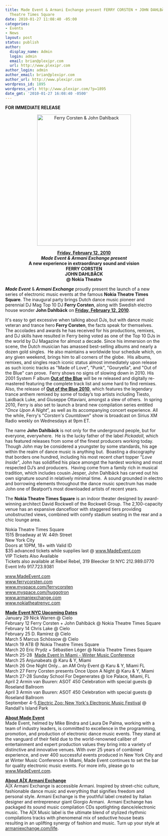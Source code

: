 ```yaml
---
title: Made Event & Armani Exchange present FERRY CORSTEN + JOHN DAHLBÄCK @ Nokia
  Theatre Times Square
date: 2010-01-27 11:08:40 -05:00
categories:
- Events
- News
layout: post
status: publish
author:
  display_name: Admin
  login: admin
  email: brian@plexipr.com
  url: http://www.plexipr.com
author_login: admin
author_email: brian@plexipr.com
author_url: http://www.plexipr.com
wordpress_id: 1895
wordpress_url: http://www.plexipr.com/?p=1895
date_gmt: '2010-01-27 16:08:40 -0500'
---
```


<p><strong>FOR IMMEDIATE RELEASE</strong></p>
<p style="text-align: center;"><a href="http://www.madeevent.com"><img class="size-full wp-image-1896 aligncenter" title="Ferry Corsten &amp; John Dahlback" src="http://www.plexipr.com/wp-content/uploads/2010/01/Corsten_Dahlback.jpg" alt="Ferry Corsten &amp; John Dahlback" width="300" height="420" /></a></p>
<p style="text-align: center;"><strong><span style="text-decoration: underline;">Friday, February 12, 2010</span><br />
<em>Made Event &amp; Armani Exchange present</em><br />
A new experience in extraordinary sound and vision<br />
FERRY CORSTEN<br />
JOHN DAHLBÄCK<br />
@ Nokia Theatre</strong></p>
<p><em><strong>Made Event</strong></em> &amp; <em><strong>Armani Exchange</strong></em> proudly present the launch of a new series of electronic music events at the famous <strong>Nokia Theatre Times Square</strong>. The inaugural party brings Dutch dance music pioneer and perennial DJ Mag Top 10 DJ <strong>Ferry Corsten</strong>, along with Swedish electro house wonder<strong> John Dahlbäck</strong> on <span style="text-decoration: underline;"><strong>Friday, February 12, 2010</strong></span>.</p>
<p>It's easy to get excessive when talking about DJs, but with dance music veteran and trance hero <strong>Ferry Corsten</strong>, the facts speak for themselves.  The accolades and awards he has received for his productions, remixes, and DJ skills have resulted in Ferry being voted as one of the Top 10 DJs in the world by DJ Magazine for almost a decade. Since his immersion on the scene, the Dutch musician has amassed best-selling albums and nearly a dozen gold singles.  He also maintains a worldwide tour schedule which, on any given weekend, brings him to all corners of the globe.  His albums, remixes, and singles reach iconic status almost immediately upon release as such iconic tracks as "Made of Love", "Punk", "Gouryella", and "Out of the Blue" can prove.  Ferry shows no signs of slowing down in 2010. His 2001 System F album <span style="text-decoration: underline;"><strong>Out of the Blue</strong></span> will be re released and digitally re-mastered featuring the complete track list and some hard to find remixes.  Also, the release of <span style="text-decoration: underline;"><strong>Out of the Blue 2010</strong></span>, which features the legendary trance anthem remixed by some of today’s top artists including Tiesto, Laidback Luke, and Giuseppe Ottaviani, amongst a slew of others.  In spring 2010, Ferry is also set to launch a brand new compilation series entitled “<em>Once Upon A Night</em>”, as well as its accompanying concert experience. All the while, Ferry's "<em>Corsten's Countdown</em>" show is broadcast on Sirius XM Radio weekly on Wednesdays at 9pm ET.</p>
<p>The name <strong>John Dahlbäck</strong> is not only for the underground people, but for everyone, everywhere.  He is the lucky father of the label <em>Pickadoll</em>, which has featured releases from some of the finest producers working today.  Though John may be considered a youngster by some standards, his age within the realm of dance music is anything but.  Boasting a discography that borders one hundred, including his most recent chart topper "<em>Love Inside</em>", John has solidified his place amongst the hardest working and most respected DJ’s and producers.  Having come from a family rich in musical tradition, which includes cousin Jesper, John Dahlbäck has carved out his own signature sound in relatively minimal time.  A sound grounded in electro and borrowing elements throughout the dance music spectrum has made John one of Beatport’s most downloaded artists of recent years.</p>
<p>The <strong>Nokia Theatre Times Square</strong> is an indoor theater designed by award-winning architect David Rockwell of the Rockwell Group. The 2,100-capacity venue has an expansive dancefloor with staggered tiers providing unobstructed views, combined with comfy stadium seating in the rear and a chic lounge area.</p>
<p>Nokia Theatre Times Square<br />
1515 Broadway at W. 44th Street<br />
New York City<br />
Doors at 10PM, 18+ with Valid ID<br />
$35 advanced tickets while supplies last @ <a href="http://">www.MadeEvent.com</a><br />
VIP Tickets Also Available<br />
Tickets also available at Rebel Rebel, 319 Bleecker St NYC 212.989.0770<br />
Event Info 917.723.9381</p>
<p><a href="http://">www.MadeEvent.com</a><br />
<a href="http://">www.ferrycorsten.com</a><br />
<a href="http://">www.myspace.com/ferrycorsten</a><br />
<a href="http://">www.myspace.com/huggotron</a><br />
<a href="http://">www.armaniexchange.com</a><br />
<a href="http://">www.nokiatheatrenyc.com </a></p>
<p><span style="text-decoration: underline;"><strong>Made Event NYC Upcoming Dates </strong></span><br />
January 29 Nick Warren @ Cielo<br />
February 12 Ferry Corsten + John Dahlbäck @ Nokia Theatre Times Square<br />
February 14 Chris Lake @ Cielo<br />
February 25 D. Ramirez @ Cielo<br />
March 5 Marcus Schössow @ Cielo<br />
March 19 ATB @ Nokia Theatre Times Square<br />
March 20 Eric Prydz + Sébastien Léger @ Nokia Theatre Times Square<br />
March 25-28  <a href="http://www.madeevent.com/WinterMusicConference/">Made Event In Miami - Winter Music Conference</a><br />
March 25 Anjunabeats @ Karu &amp; Y, Miami<br />
March 26 One Night Only... an AM Only Event @ Karu &amp; Y, Miami FL<br />
March 27 Ferry Corsten presents Once Upon A Night @ Karu &amp; Y, Miami<br />
March 27-28 Sunday School For Degenerates @ Ice Palace, Miami, FL<br />
April 2 Armin van Buuren: ASOT 450 Celebration with special guests @ Roseland Ballroom<br />
April 3 Armin van Buuren: ASOT 450 Celebration with special guests @ Roseland Ballroom<br />
September 4-5<a href="http://www.electriczoofestival.com/"> Electric Zoo: New York's Electronic Music Festival</a> @ Randall's Island Park</p>
<p><span style="text-decoration: underline;"><strong>About Made Event</strong></span><br />
Made Event, helmed by Mike Bindra and Laura De Palma, working with a team of industry leaders, is committed to excellence in the programming, promotion, and production of electronic dance music events. They stand at the vanguard of their field due to the world-renowned caliber of entertainment and expert production values they bring into a variety of distinctive and innovative venues. With over 25 years of combined experience, and over 400 successful events produced in New York City and at Winter Music Conference in Miami, Made Event continues to set the bar for quality electronic music events. For more info, please go to <a href="http://">www.MadeEvent.com</a>.</p>
<p><span style="text-decoration: underline;"><strong>About A|X Armani Exchange</strong></span><br />
A|X Armani Exchange is accessible Armani. Inspired by street-chic culture, fashionable dance music and everything that signifies freedom and personal style. Armani Exchange is the youthful label created by Italian designer and entrepreneur giant Giorgio Armani.  Armani Exchange has packaged its sound music compilation CDs spotlighting dance/electronic music. The A|X Music label is the ultimate blend of stylized rhythmic compilations tracks with phenomenal mix of seductive house beats resulting in an uplifting synergy of fashion and music. Turn up your style at <a href="http://">armaniexchange.com/life</a>.</p>
